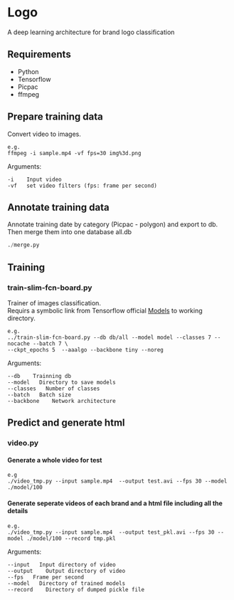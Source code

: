 # Logo
A deep learning architecture for brand logo classification    
## Requirements
* Python   
* Tensorflow 
* Picpac
* ffmpeg
## Prepare training data
Convert video to images. 
```
e.g.
ffmpeg -i sample.mp4 -vf fps=30 img%3d.png
```
Arguments:
```
-i    Input video 
-vf   set video filters (fps: frame per second)
```

## Annotate training data
Annotate training date by category (Picpac - polygon) and export to db.    
Then merge them into one database all.db  
```Python
./merge.py
```

## Training 
### train-slim-fcn-board.py 
Trainer of images classification.  
Requirs a symbolic link from Tensorflow official [Models](https://github.com/tensorflow/models) to working directory.
```
e.g.
../train-slim-fcn-board.py --db db/all --model model --classes 7 --nocache --batch 7 \
--ckpt_epochs 5  --aaalgo --backbone tiny --noreg
```
Arguments:
```
--db    Trainning db
--model   Directory to save models
--classes   Number of classes 
--batch   Batch size 
--backbone    Network architecture
```

## Predict and generate html
### video.py
#### Generate a whole video for test 
```
e.g
./video_tmp.py --input sample.mp4  --output test.avi --fps 30 --model ./model/100 
```
#### Generate seperate videos of each brand and a html file including all the details
```
e.g.
./video_tmp.py --input sample.mp4  --output test_pkl.avi --fps 30 --model ./model/100 --record tmp.pkl 
```
Arguments:
```
--input   Input directory of video
--output    Output directory of video 
--fps   Frame per second
--model   Directory of trained models
--record    Directory of dumped pickle file 

```



